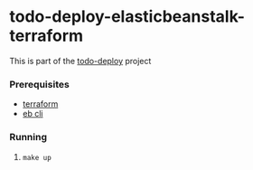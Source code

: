 # todo-deploy-elasticbeanstalk-terraform

This is part of the [todo-deploy](https://tododeploy.com) project

### Prerequisites

- [terraform](https://www.terraform.io/)
- [eb cli](https://docs.aws.amazon.com/elasticbeanstalk/latest/dg/eb-cli3-install.html)

### Running

1. `make up`